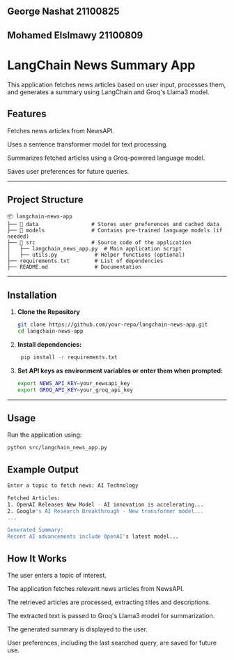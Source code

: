 ## George Nashat  21100825
## Mohamed Elslmawy  21100809
# LangChain News Summary App  

This application fetches news articles based on user input, processes them, and generates a summary using LangChain and Groq's Llama3 model.

## Features

Fetches news articles from NewsAPI.

Uses a sentence transformer model for text processing.

Summarizes fetched articles using a Groq-powered language model.

Saves user preferences for future queries.  

 
---

## Project Structure  

```
📦 langchain-news-app
├── 📂 data                 # Stores user preferences and cached data
├── 📂 models               # Contains pre-trained language models (if needed)
├── 📂 src                  # Source code of the application
│   ├── langchain_news_app.py  # Main application script
│   ├── utils.py            # Helper functions (optional)
├── requirements.txt        # List of dependencies
├── README.md               # Documentation
```

---

## Installation  

1. **Clone the Repository**  
   ```bash
   git clone https://github.com/your-repo/langchain-news-app.git
   cd langchain-news-app
   ```

2. **Install dependencies:**  
   ```bash
    pip install -r requirements.txt
   ```

3. **Set API keys as environment variables or enter them when prompted:**  
   ```bash
   export NEWS_API_KEY=your_newsapi_key
   export GROQ_API_KEY=your_groq_api_key
   ```

---

## Usage  

Run the application using:  

```bash
python src/langchain_news_app.py
```

## Example Output
```bash
Enter a topic to fetch news: AI Technology

Fetched Articles:
1. OpenAI Releases New Model - AI innovation is accelerating...
2. Google's AI Research Breakthrough - New transformer model...
...

Generated Summary:
Recent AI advancements include OpenAI's latest model...
```


## How It Works  

The user enters a topic of interest.

The application fetches relevant news articles from NewsAPI.

The retrieved articles are processed, extracting titles and descriptions.

The extracted text is passed to Groq's Llama3 model for summarization.

The generated summary is displayed to the user.

User preferences, including the last searched query, are saved for future use.
